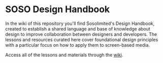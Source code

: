 # SOSO Design Handbook

In the wiki of this repository you'll find Sosolimited's Design Handbook, created to establish a shared language and base of knowledge about design to improve collaboration between designers and developers. The lessons and resources curated here cover foundational design principles with a particular focus on how to apply them to screen-based media.

Access all of the lessons and materials through the [wiki](https://github.com/sosolimited/Design-Handbook/wiki).
